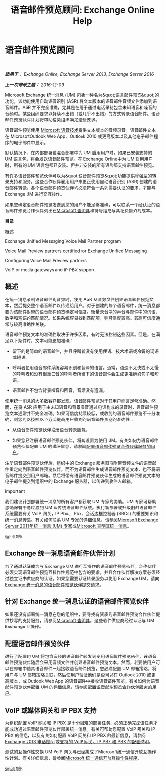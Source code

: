 ﻿---
title: '语音邮件预览顾问: Exchange Online Help'
TOCTitle: 语音邮件预览顾问
ms:assetid: 0957dd54-df6d-4b50-9db5-4757f548b899
ms:mtpsurl: https://technet.microsoft.com/zh-cn/library/Ee364730(v=EXCHG.150)
ms:contentKeyID: 51408193
ms.date: 05/23/2018
mtps_version: v=EXCHG.150
ms.translationtype: MT
---

# 语音邮件预览顾问

 

_**适用于：** Exchange Online, Exchange Server 2013, Exchange Server 2016_

_**上一次修改主题：** 2016-12-09_

Microsoft Exchange 统一消息 (UM) 包括一种名为\&quot;语言邮件预览\&quot;的功能，该功能使用自动语音识别 (ASR) 将文本版本的语音邮件音频文件添加到语音邮件。ASR 并不完全准确，尤其是在用于通过电话录制包含未知语音和噪音的音频时。某些组织要求以持续不出错（或几乎不出错）的方式转录语音邮件。语音邮件预览伙伴计划将帮助这类组织满足这些要求。

语音邮件预览使用 [Microsoft 语音技术](http://go.microsoft.com/fwlink/p/?linkid=187348)提供文本版本的音频录音。语音邮件文本在 MicrosoftOutlook Web App、Outlook 2010 或更高版本以及其他电子邮件程序的电子邮件中显示。

默认情况下，在内部部署或混合部署中为 UM 启用用户时，如果已安装支持的 UM 语言包，将会发送语音邮件预览。在 Exchange Online中为 UM 启用用户时，所有的 UM 语言包都已安装。但并非安装的所有语言都支持语音邮件预览。

有许多语音邮件预览伙伴可以为\&quot;语音邮件预览\&quot;功能提供增强型的转录支持和服务。这些合作伙伴雇用用户来更正使用自动语音识别 (ASR) 创建的语音邮件转录。各个语音邮件预览伙伴均必须符合一系列需要认证的要求，才能与 Exchange UM 进行交互操作。

如果您确定语音邮件预览发送到您的用户不能足够准确，可以联系一个经认证的语音邮件预览合作伙伴列出在[Microsoft 查明其](https://go.microsoft.com/fwlink/p/?linkid=281966)和符号组成与其花费额外的成本。

**目录**

概述

Exchange Unified Messaging Voice Mail Partner program

Voice Mail Preview partners certified for Exchange Unified Messaging

Configuring Voice Mail Preview partners

VoIP or media gateways and IP PBX support

## 概述

在统一消息录制语音邮件的音频时，使用 ASR 从音频文件创建语音邮件预览文本，然后提交整个语音邮件以传递给用户。对于创建的每个语音邮件，统一消息都要为该邮件附带的语音邮件预览确定可信度。衡量录音中的声音与邮件中的词语、数字和短语的匹配情况。如果系统容易找到匹配项，则可信度较高。较高可信度通常与较高准确性关联。

语音邮件预览文本的准确性取决于许多因素，有时无法控制这些因素。但是，在满足以下条件时，文本可能更加准确：

  - 留下的是简单的语音邮件，并且呼叫者没有使用俚语、技术术语或冷僻的词语或短语。

  - 呼叫者使用语音邮件系统容易识别和翻译的语言。通常，语速不太快或不太慢的呼叫者和没有很重口音的呼叫者所留下的语音邮件会生成更准确的句子和短语。

  - 语音邮件不包含背景噪音和回音，音频没有遗漏。

使用统一消息的大多数客户都发现，语音邮件预览对于其用户而言足够准确。然而，在将 ASR 应用于由未知语音和背景噪音通过电话构成的录音时，语音邮件预览文本通常并不完全准确。如果可信度持续较低，或收到的语音邮件预览不十分准确，则您可以按照以下方式提高用户收到的语音邮件预览的准确性：

  - 从语音邮件预览伙伴注册语音转录服务。

  - 如果您已注册语音邮件预览伙伴，将其设置为使用 UM。有关如何为语音邮件预览伙伴配置 UM 的详细信息，请参阅[配置语音邮件预览合作伙伴服务的用户](configure-voice-mail-preview-partner-services-for-users-exchange-2013-help.md)。

注册语音邮件预览伙伴后，组织中的 Exchange 服务器将附带音频文件的语音邮件重定向到语音邮件预览伙伴，而不为语音邮件生成语音邮件预览文本，也不将语音邮件提交到用户邮箱。然后将带有语音邮件预览伙伴生成的语音邮件预览文本的电子邮件提交到组织中的 Exchange 服务器，以传递到收件人邮箱。

> [!important]
> 我们建议计划部署统一消息的所有客户都获取 UM 专家的协助。UM 专家可帮助您确保有平稳过渡到 UM 从传统语音邮件系统。执行新部署或升级旧的语音邮件系统需要有关 VoIP 网关，IP Pbx、 Pbx，会话边框控制器 (SBCs) 的重要知识和统一消息传递。有关如何联系 UM 专家的详细信息，请参阅<a href="http://go.microsoft.com/fwlink/p/?linkid=262708">Microsoft Exchange Server 2013年统一消息 (UM) 专家</a>或<a href="https://go.microsoft.com/fwlink/p/?linkid=261951">Microsoft 查明其统一消息</a>。


返回顶部

## Exchange 统一消息语音邮件伙伴计划

为了通过认证成为与 Exchange UM 进行互操作的语音邮件预览伙伴，合作伙伴必须实现语音邮件预览互操作性规范中包含的要求，并且合作伙伴解决方案必须经过独立证书供应商的认证。如果您需要认证转录服务以使用 Exchange UM，请向 [Exchange 统一消息的语音邮件预览伙伴](mailto:vmppp@microsoft.com)提交请求。

## 针对 Exchange 统一消息认证的语音邮件预览伙伴

如果还没有部署统一消息在您的组织中，要寻找有资质的语音邮件预览合作伙伴提供抄写的支持服务，请参阅[Microsoft 查明其](https://go.microsoft.com/fwlink/p/?linkid=281966)。这些软件供应商经过认证与 UM Exchange 互操作。

## 配置语音邮件预览伙伴

进行了配置的 UM 将包含音频的语音邮件转发到专用语音邮件预览伙伴，该语音邮件预览伙伴随后会采用音频文件并创建语音邮件预览文本。然而，若要使用户可以在邮箱中随其语音邮件一起接收语音邮件预览，您必须配置 UM 邮箱策略，将用户与 UM 邮箱策略关联，然后使用户验证他们是否可以在 Outlook 2010 或更高版本，或 Outlook Web App 的语音邮件中接收语音邮件预览。有关如何为语音邮件预览伙伴配置 UM 的详细信息，请参阅[配置语音邮件预览合作伙伴服务的用户](configure-voice-mail-preview-partner-services-for-users-exchange-2013-help.md)。

## VoIP 或媒体网关和 IP PBX 支持

为组织配置 VoIP 网关和 IP PBX 是十分困难的部署任务，必须正确完成该任务才能成功通过语音邮件预览伙伴部署统一消息。有关可帮助您配置 VoIP 网关和 IP PBX 的信息，以及有关如何配置 VoIP 网关和 IP PBX 的最新信息，请参阅 [Exchange 2013 电话顾问](telephony-advisor-for-exchange-2013-exchange-2013-help.md) 或[支持的 VoIP 网关、IP PBX 和 PBX 的配置说明](configuration-notes-for-supported-voip-gateways-ip-pbxs-and-pbxs-exchange-2013-help.md)。

测试的互操作性交换 UM VoIP 网关与已经集成了Microsoft统一通信开放互操作性计划。有关详细信息，请参阅[Microsoft 统一通信开放互操作性程序](https://go.microsoft.com/fwlink/p/?linkid=132071)。

返回顶部

